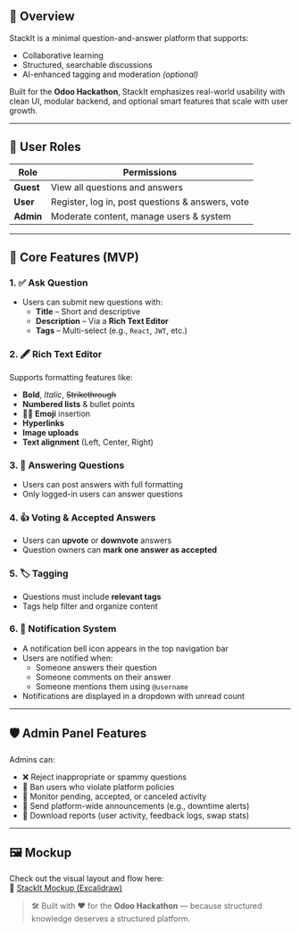 ## 🚀 Overview

StackIt is a minimal question-and-answer platform that supports:
- Collaborative learning
- Structured, searchable discussions
- AI-enhanced tagging and moderation *(optional)*

Built for the **Odoo Hackathon**, StackIt emphasizes real-world usability with clean UI, modular backend, and optional smart features that scale with user growth.

---

## 👥 User Roles

| Role   | Permissions |
|--------|-------------|
| **Guest** | View all questions and answers |
| **User** | Register, log in, post questions & answers, vote |
| **Admin** | Moderate content, manage users & system |

---

## 🧰 Core Features (MVP)

### 1. ✅ Ask Question
- Users can submit new questions with:
  - **Title** – Short and descriptive
  - **Description** – Via a **Rich Text Editor**
  - **Tags** – Multi-select (e.g., `React`, `JWT`, etc.)

### 2. 🖋️ Rich Text Editor
Supports formatting features like:
- **Bold**, *Italic*, ~~Strikethrough~~  
- **Numbered lists** & bullet points  
- 🧑‍🎨 **Emoji** insertion  
- **Hyperlinks**  
- **Image uploads**  
- **Text alignment** (Left, Center, Right)

### 3. 💬 Answering Questions
- Users can post answers with full formatting
- Only logged-in users can answer questions

### 4. 👍 Voting & Accepted Answers
- Users can **upvote** or **downvote** answers
- Question owners can **mark one answer as accepted**

### 5. 🏷️ Tagging
- Questions must include **relevant tags**
- Tags help filter and organize content

### 6. 🔔 Notification System
- A notification bell icon appears in the top navigation bar
- Users are notified when:
  - Someone answers their question
  - Someone comments on their answer
  - Someone mentions them using `@username`
- Notifications are displayed in a dropdown with unread count

---

## 🛡️ Admin Panel Features
Admins can:
- ❌ Reject inappropriate or spammy questions
- 🚫 Ban users who violate platform policies
- 👀 Monitor pending, accepted, or canceled activity
- 📢 Send platform-wide announcements (e.g., downtime alerts)
- 📄 Download reports (user activity, feedback logs, swap stats)

---

## 🖼️ Mockup

Check out the visual layout and flow here:  
🔗 [StackIt Mockup (Excalidraw)](https://link.excalidraw.com/l/65VNwvy7c4X/8bM86GXnnUN)



> 🛠 Built with ❤️ for the **Odoo Hackathon** — because structured knowledge deserves a structured platform.